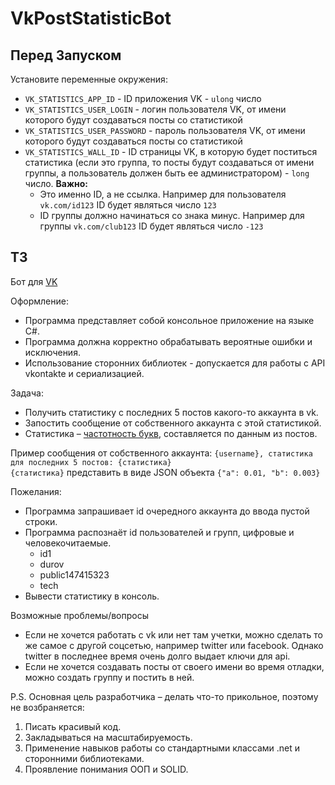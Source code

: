 # VkPostStatisticBot

## Перед Запуском
Установите переменные окружения:
 - `VK_STATISTICS_APP_ID` - ID приложения VK - `ulong` число
 - `VK_STATISTICS_USER_LOGIN` - логин пользователя VK, от имени которого будут создаваться посты со статистикой
 - `VK_STATISTICS_USER_PASSWORD` - пароль пользователя VK, от имени которого будут создаваться посты со статистикой
 - `VK_STATISTICS_WALL_ID` - ID страницы VK, в которую будет поститься статистика (если это группа, то посты будут создаваться от имени группы, а пользователь должен быть ее администратором) - `long` число. __Важно:__ 
    - Это именно ID, а не ссылка. Например для пользователя `vk.com/id123` ID будет являться число `123`
    - ID группы должно начинаться со знака минус. Например для группы `vk.com/club123` ID будет являться число `-123`

## ТЗ
Бот для [VK](vk.com)

Оформление:
 - Программа представляет собой консольное приложение на языке C#.
 - Программа должна корректно обрабатывать вероятные ошибки и исключения.
 - Использование сторонних библиотек - допускается для работы с API vkontakte и сериализацией.

Задача:
 - Получить статистику с последних 5 постов какого-то аккаунта в vk.
 - Запостить сообщение от собственного аккаунта с этой статистикой.
 - Статистика – [частотность букв](https://ru.wikipedia.org/wiki/%D0%A7%D0%B0%D1%81%D1%82%D0%BE%D1%82%D0%BD%D0%BE%D1%81%D1%82%D1%8C), составляется по данным из постов.

Пример сообщения от собственного аккаунта:
`{username}, статистика для последних 5 постов: {статистика}`  
`{статистика}` представить в виде JSON объекта `{"a": 0.01, "b": 0.003}`

Пожелания:
 - Программа запрашивает id очередного аккаунта до ввода пустой строки.
 - Программа распознаёт id пользователей и групп, цифровые и человекочитаемые.
    - id1
    - durov
    - public147415323
    - tech
 - Вывести статистику в консоль.

Возможные проблемы/вопросы
 - Если не хочется работать с vk или нет там учетки, можно сделать то же самое с другой соцсетью, например twitter или facebook. Однако twitter в последнее время очень долго выдает ключи для api.
 - Если не хочется создавать посты от своего имени во время отладки, можно создать группу и постить в ней.

P.S. Основная цель разработчика – делать что-то прикольное, поэтому не возбраняется:
 1. Писать красивый код.
 2. Закладываться на масштабируемость.
 3. Применение навыков работы со стандартными классами .net и сторонними библиотеками.
 4. Проявление понимания ООП и SOLID.
